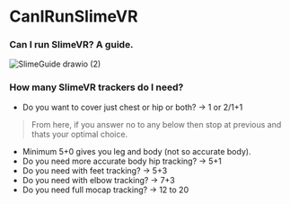 # CanIRunSlimeVR
### Can I run SlimeVR? A guide.


![SlimeGuide drawio (2)](https://github.com/MenacingExiler/CanIRunSlimeVR/assets/95016176/78cd78ad-2934-46af-8823-4abd5f9f3c8f)

### How many SlimeVR trackers do I need?

- Do you want to cover just chest or hip or both? -> 1 or 2/1+1
>From here, if you answer no to any below then stop at previous and thats your optimal choice.
- Minimum 5+0 gives you leg and body (not so accurate body).
- Do you need more accurate body hip tracking? -> 5+1
- Do you need with feet tracking? -> 5+3
- Do you need with elbow tracking? -> 7+3
- Do you need full mocap tracking? -> 12 to 20

